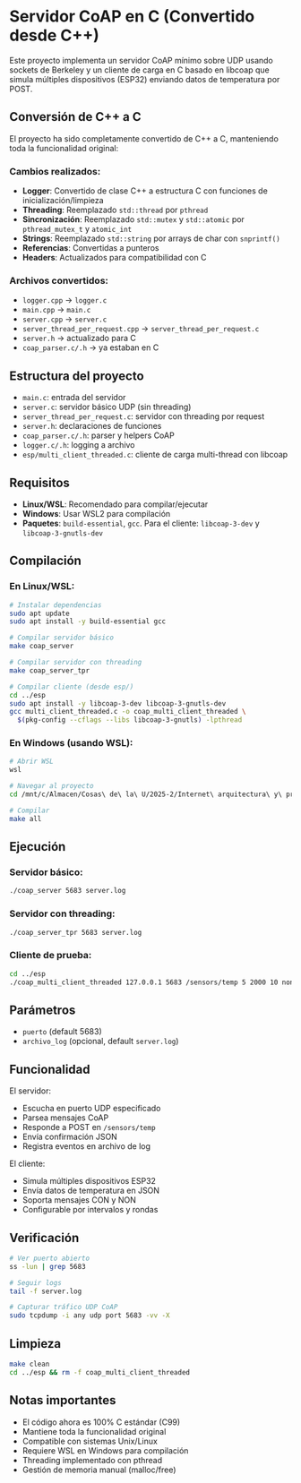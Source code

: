 # Servidor CoAP en C (Convertido desde C++)

Este proyecto implementa un servidor CoAP mínimo sobre UDP usando sockets de Berkeley y un cliente de carga en C basado en libcoap que simula múltiples dispositivos (ESP32) enviando datos de temperatura por POST.

## Conversión de C++ a C

El proyecto ha sido completamente convertido de C++ a C, manteniendo toda la funcionalidad original:

### Cambios realizados:
- **Logger**: Convertido de clase C++ a estructura C con funciones de inicialización/limpieza
- **Threading**: Reemplazado `std::thread` por `pthread`
- **Sincronización**: Reemplazado `std::mutex` y `std::atomic` por `pthread_mutex_t` y `atomic_int`
- **Strings**: Reemplazado `std::string` por arrays de char con `snprintf()`
- **Referencias**: Convertidas a punteros
- **Headers**: Actualizados para compatibilidad con C

### Archivos convertidos:
- `logger.cpp` → `logger.c`
- `main.cpp` → `main.c`
- `server.cpp` → `server.c`
- `server_thread_per_request.cpp` → `server_thread_per_request.c`
- `server.h` → actualizado para C
- `coap_parser.c/.h` → ya estaban en C

## Estructura del proyecto

- `main.c`: entrada del servidor
- `server.c`: servidor básico UDP (sin threading)
- `server_thread_per_request.c`: servidor con threading por request
- `server.h`: declaraciones de funciones
- `coap_parser.c/.h`: parser y helpers CoAP
- `logger.c/.h`: logging a archivo
- `esp/multi_client_threaded.c`: cliente de carga multi-thread con libcoap

## Requisitos

- **Linux/WSL**: Recomendado para compilar/ejecutar
- **Windows**: Usar WSL2 para compilación
- **Paquetes**: `build-essential`, `gcc`. Para el cliente: `libcoap-3-dev` y `libcoap-3-gnutls-dev`

## Compilación

### En Linux/WSL:
```bash
# Instalar dependencias
sudo apt update
sudo apt install -y build-essential gcc

# Compilar servidor básico
make coap_server

# Compilar servidor con threading
make coap_server_tpr

# Compilar cliente (desde esp/)
cd ../esp
sudo apt install -y libcoap-3-dev libcoap-3-gnutls-dev
gcc multi_client_threaded.c -o coap_multi_client_threaded \
  $(pkg-config --cflags --libs libcoap-3-gnutls) -lpthread
```

### En Windows (usando WSL):
```bash
# Abrir WSL
wsl

# Navegar al proyecto
cd /mnt/c/Almacen/Cosas\ de\ la\ U/2025-2/Internet\ arquitectura\ y\ protocolos/Primer\ Proyecto/esp\ y\ server/server

# Compilar
make all
```

## Ejecución

### Servidor básico:
```bash
./coap_server 5683 server.log
```

### Servidor con threading:
```bash
./coap_server_tpr 5683 server.log
```

### Cliente de prueba:
```bash
cd ../esp
./coap_multi_client_threaded 127.0.0.1 5683 /sensors/temp 5 2000 10 non
```

## Parámetros

- `puerto` (default 5683)
- `archivo_log` (opcional, default `server.log`)

## Funcionalidad

El servidor:
- Escucha en puerto UDP especificado
- Parsea mensajes CoAP
- Responde a POST en `/sensors/temp`
- Envía confirmación JSON
- Registra eventos en archivo de log

El cliente:
- Simula múltiples dispositivos ESP32
- Envía datos de temperatura en JSON
- Soporta mensajes CON y NON
- Configurable por intervalos y rondas

## Verificación

```bash
# Ver puerto abierto
ss -lun | grep 5683

# Seguir logs
tail -f server.log

# Capturar tráfico UDP CoAP
sudo tcpdump -i any udp port 5683 -vv -X
```

## Limpieza

```bash
make clean
cd ../esp && rm -f coap_multi_client_threaded
```

## Notas importantes

- El código ahora es 100% C estándar (C99)
- Mantiene toda la funcionalidad original
- Compatible con sistemas Unix/Linux
- Requiere WSL en Windows para compilación
- Threading implementado con pthread
- Gestión de memoria manual (malloc/free)
